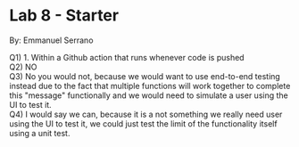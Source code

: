 # Lab 8 - Starter

By: Emmanuel Serrano

Q1) 1. Within a Github action that runs whenever code is pushed <br>
Q2) NO <br>
Q3) No you would not, because we would want to use end-to-end testing instead due to the fact that multiple functions will work together to complete this "message" functionally and we would need to simulate a user using the UI to test it. <br>
Q4) I would say we can, because it is a not something we really need user using the UI to test it, we could just test the limit of the functionality itself using a unit test.  <br>
